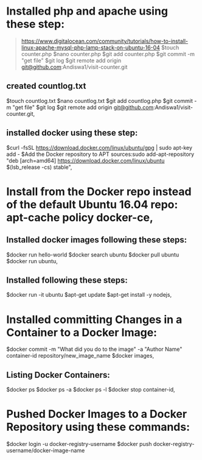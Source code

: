 # Installed php and apache using these step: 
 >https://www.digitalocean.com/community/tutorials/how-to-install-linux-apache-mysql-php-lamp-stack-on-ubuntu-16-04
  $touch counter.php
  $nano counter.php
  $git add counter.php
  $git commit -m "get file" 
  $git log
  $git remote add origin git@github.com:Andiswa1/visit-counter.git
  
 ## created countlog.txt
 
  $touch countlog.txt
  $nano countlog.txt
  $git add countlog.php
  $git commit -m "get file"
  $git log
  $git remote add origin git@github.com:Andiswa1/visit-counter.git,  
  
 ## installed docker using these step:
 
  $curl -fsSL https://download.docker.com/linux/ubuntu/gpg | sudo apt-key add -
  $Add the Docker repository to APT sources:sudo add-apt-repository "deb [arch=amd64] https://download.docker.com/linux/ubuntu $(lsb_release -cs) stable",

# Install from the Docker repo instead of the default Ubuntu 16.04 repo: apt-cache policy docker-ce,

## Installed docker images following these steps:

 $docker run hello-world
 $docker search ubuntu
 $docker pull ubuntu
 $docker run ubuntu,
 
## Installed following these steps:

 $docker run -it ubuntu
 $apt-get update
 $apt-get install -y nodejs,
 
# Installed committing Changes in a Container to a Docker Image:

 $docker commit -m "What did you do to the image" -a "Author Name" container-id repository/new_image_name
 $docker images,
 
## Listing Docker Containers:
 $docker ps
 $docker ps -a
 $docker ps -l
 $docker stop container-id,
 
# Pushed Docker Images to a Docker Repository using these commands:
 $docker login -u docker-registry-username
 $docker push docker-registry-username/docker-image-name

